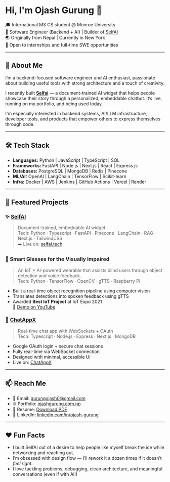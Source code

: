 # Hi, I'm Ojash Gurung 👋

🎓 International MS CS student @ Monroe University  
🧠 Software Engineer (Backend + AI) | Builder of [SelfAI](https://www.selfai.tech)
<br>🌏 Originally from Nepal | Currently in New York  
💼 Open to internships and full-time SWE opportunities

---

## 🚀 About Me

I’m a backend-focused software engineer and AI enthusiast, passionate about building useful tools with strong architecture and a touch of creativity.

I recently built [**Selfai**](https://www.selfai.tech) — a document-trained AI widget that helps people showcase their story through a personalized, embeddable chatbot. It’s live, running on my portfolio, and being used today.

I'm especially interested in backend systems, AI/LLM infrastructure, developer tools, and products that empower others to express themselves through code.

---

## 🛠 Tech Stack

- **Languages:** Python | JavaScript | TypeScript | SQL  
- **Frameworks:** FastAPI | Node.js | Next.js | React | Express.js  
- **Databases:** PostgreSQL | MongoDB | Redis | Pinecone  
- **ML/AI:** OpenAI | LangChain | TensorFlow | Scikit-learn  
- **Infra:** Docker | AWS | Jenkins | GitHub Actions | Vercel | Render  

---

## 🔗 Featured Projects

### ✨ [SelfAI](https://www.selfai.tech) 
> Document-trained, embeddable AI widget  
Tech: Python · Typescript · FastAPI · Pinecone · LangChain · RAG · Next.js · TailwindCSS  
➡️ Live on: [selfai.tech](https://www.selfai.tech)

### 🦾 Smart Glasses for the Visually Impaired  
> An IoT + AI-powered wearable that assists blind users through object detection and voice feedback.  
Tech: Python · TensorFlow · OpenCV · gTTS · Raspberry Pi  
- Built a real-time object recognition pipeline using computer vision  
- Translates detections into spoken feedback using gTTS  
- Awarded **Best IoT Project** at IoT Expo 2021  
🎥 [Demo on YouTube](https://www.youtube.com/watch?v=GX_AfxdekKQ&ab_channel=Ojash)

### 💬 [ChatAppX](https://github.com/ojasggg/ChatAppX)  
> Real-time chat app with WebSockets + OAuth  
Tech: Typescript · Node.js · Express · Next.js · MongoDB  
- Google OAuth login + secure chat sessions  
- Fully real-time via WebSocket connection  
- Designed with minimal, accessible UI
- Live on: [ChatAppX](https://github.com/ojasggg/ChatAppX)  

---

## 📫 Reach Me

- 📧 Email: [gurungojash0@gmail.com](mailto:gurungojash0@gmail.com)  
- 🌐 Portfolio: [ojashgurung.com.np](https://www.ojashgurung.com.np)  
- 📄 Resume: [Download PDF](https://ojashgurung.com.np/files/Ojash_Gurung_Resume.pdf)  
- 🔗 LinkedIn: [linkedin.com/in/ojash-gurung](https://linkedin.com/in/ojash-gurung)

---

## ❤️ Fun Facts

- I built SelfAI out of a desire to help people like myself break the ice while networking and reaching out.
- I’m obsessed with design flow — I’ll rework it a dozen times if it doesn’t *feel right*.
- I love tackling problems, debugging, clean architecture, and meaningful conversations (even if with AI!)
